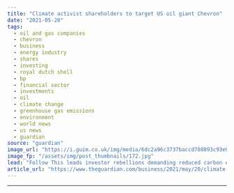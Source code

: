 ```yaml
---
title: "Climate activist shareholders to target US oil giant Chevron"
date: "2021-05-20"
tags: 
  - oil and gas companies
  - chevron
  - business
  - energy industry
  - shares
  - investing
  - royal dutch shell
  - bp
  - financial sector
  - investments
  - oil
  - climate change
  - greenhouse gas emissions
  - environment
  - world news
  - us news
  - guardian
source: "guardian"
image_url: "https://i.guim.co.uk/img/media/6dc2a96c3737baccd708093c93e02477c1ba40cd/0_105_5350_3210/master/5350.jpg?width=460&quality=85&auto=format&fit=max&s=8e888dc291c056a1e8310b3391fe26f3"
image_fp: "/assets/img/post_thumbnails/172.jpg"
lead: "Follow This leads investor rebellions demanding reduced carbon emissions to tackle global heating The climate activist shareholder group that has led investor rebellions at Shell and BP will next week target the US oil major Chevron, with demands to ..."
article_url: "https://www.theguardian.com/business/2021/may/20/climate-activist-shareholders-to-target-us-oil-giant-chevron"
---
```


---
